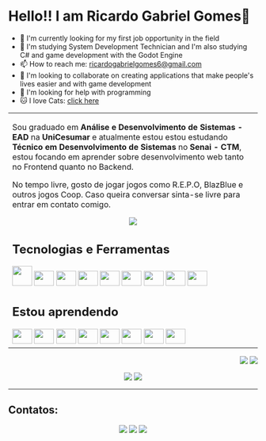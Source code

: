 #  Hello!! I am Ricardo Gabriel Gomes👋
<ul>
  <li>🔭 I'm currently looking for my first job opportunity in the field</li>
  <li>🌱 I'm studying System Development Technician and I'm also studying C# and game development with the Godot Engine</li>
  <li>📫 How to reach me: <a href="mailto:ricardogabrielgomes6@gmail.com">ricardogabrielgomes6@gmail.com</a></li>
  <li>👯 I'm looking to collaborate on creating applications that make people's lives easier and with game development</li>
  <li>🤔 I'm looking for help with programming</li>
  <li>🐱 I love Cats: <a href="http://gatogatogatogatogatogato.rf.gd/index.php" loading="lazy" target="_blank" rel="noopener">click here</a></li>
</ul>
<p align="right">
<table width="100%">
<tr><td valign="top" width="50%">
<p>
Sou graduado em <strong>Análise e Desenvolvimento de Sistemas - EAD</strong> na <strong>UniCesumar</strong> e atualmente estou estou estudando <strong>Técnico em Desenvolvimento de Sistemas</strong> no <strong>Senai - CTM</strong>, estou focando em aprender sobre desenvolvimento web tanto no Frontend quanto no Backend.
</p>
<p>
No tempo livre, gosto de jogar jogos como R.E.P.O, BlazBlue e outros jogos Coop. Caso queira conversar sinta-se livre para entrar em contato comigo.
</p>
  <div align="center">
    <img height="" loading="lazy" src="https://media1.tenor.com/m/GOj9ZF_-ZOcAAAAC/cat.gif">
  </div>
    <h2>Tecnologias e Ferramentas</h2>
    <img src="https://cdn.jsdelivr.net/gh/devicons/devicon@latest/icons/html5/html5-original-wordmark.svg" width="40" height="40" />
    <img src="https://cdn.jsdelivr.net/gh/devicons/devicon@latest/icons/css3/css3-original.svg" width="40" height="30" />
    <img src="https://cdn.jsdelivr.net/gh/devicons/devicon@latest/icons/javascript/javascript-original.svg" width="40" height="30" />
    <img src="https://cdn.jsdelivr.net/gh/devicons/devicon@latest/icons/php/php-original.svg" width="40" height="30" />
    <img src="https://cdn.jsdelivr.net/gh/devicons/devicon@latest/icons/csharp/csharp-original.svg" width="40" height="30" />
    <img src="https://cdn.jsdelivr.net/gh/devicons/devicon@latest/icons/visualstudio/visualstudio-original.svg" width="40" height="30" />
    <img src="https://cdn.jsdelivr.net/gh/devicons/devicon@latest/icons/vscode/vscode-original.svg" width="40" height="30" />
    <img src="https://cdn.jsdelivr.net/gh/devicons/devicon@latest/icons/gimp/gimp-original-wordmark.svg" width="40" height="30" />
    <img src="https://cdn.jsdelivr.net/gh/devicons/devicon@latest/icons/filezilla/filezilla-original.svg" width="40" height="30" />
    <h2>Estou aprendendo</h2>
    <img src="https://cdn.jsdelivr.net/gh/devicons/devicon@latest/icons/mysql/mysql-original-wordmark.svg" width="40" height="30" />
    <img src="https://cdn.jsdelivr.net/gh/devicons/devicon@latest/icons/java/java-original-wordmark.svg"  width="40" height="30" />
    <img src="https://cdn.jsdelivr.net/gh/devicons/devicon@latest/icons/apache/apache-original-wordmark.svg" width="40" height="30" />
    <img src="https://cdn.jsdelivr.net/gh/devicons/devicon@latest/icons/maven/maven-original.svg" width="40" height="30" />
    <img src="https://cdn.jsdelivr.net/gh/devicons/devicon@latest/icons/json/json-original.svg" width="40" height="30" />
    <img src="https://cdn.jsdelivr.net/gh/devicons/devicon@latest/icons/java/java-original-wordmark.svg"  width="40" height="30" />
    <img src="https://cdn.jsdelivr.net/gh/devicons/devicon@latest/icons/godot/godot-original-wordmark.svg" width="40" height="30" />
    <img src="https://cdn.jsdelivr.net/gh/devicons/devicon@latest/icons/blender/blender-original.svg" width="40" height="30" />
</td></tr>
</table>
</p>

<p align="right">
<img src="https://views.whatilearened.today/views/github/Ricardo13321/views.svg"> <a href="https://github.com/Ricardo13321/"><img src="https://img.shields.io/github/followers/Ricardo13321?color=%234CC61E&label=GitHub%20Followers%20%3A"/></a>
</p>
<div>
  <div align="center">
    <img src="https://github-readme-stats.vercel.app/api?username=Ricardo13321&show_icons=true&theme=transparent" >
    <img src="https://github-readme-stats.vercel.app/api/top-langs/?username=anuraghazra&layout=donut&theme=transparent">   
  </div>
</div>
<hr>
<h2>Contatos:</h2>
<div align="center"> 
  <a href="https://www.instagram.com/ricardo_71626/" target="_blank"><img src="https://img.shields.io/badge/-Instagram-%23E4405F?style=for-the-badge&logo=instagram&logoColor=white" target="_blank"></a> 
  <a href = "mailto:ricardogabrielgomes6@gmail.com"><img src="https://img.shields.io/badge/-Gmail-%23333?style=for-the-badge&logo=gmail&logoColor=white" target="_blank"></a>
  <a href="" target="_blank"><img src="https://img.shields.io/badge/-LinkedIn-%230077B5?style=for-the-badge&logo=linkedin&logoColor=white" target="_blank"></a> 
</div>
